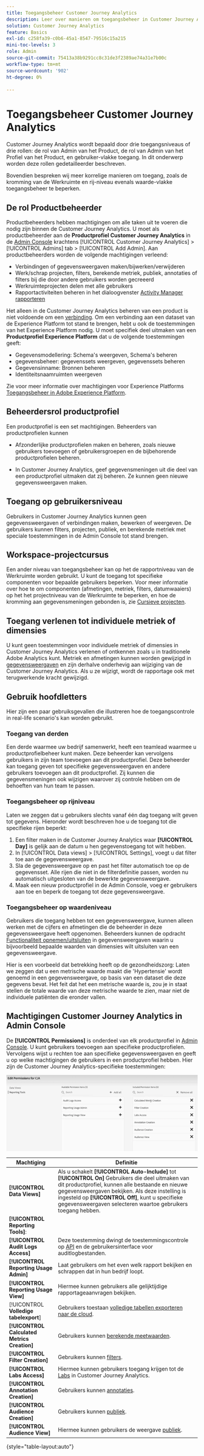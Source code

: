 ```yaml
---
title: Toegangsbeheer Customer Journey Analytics
description: Leer over manieren om toegangsbeheer in Customer Journey Analytics uit te voeren.
solution: Customer Journey Analytics
feature: Basics
exl-id: c258fa39-c0b6-45a1-8547-79516c15a215
mini-toc-levels: 3
role: Admin
source-git-commit: 75413a38b9291cc8c31de3f2389ae74a31e7b00c
workflow-type: tm+mt
source-wordcount: '902'
ht-degree: 0%

---
```


# Toegangsbeheer Customer Journey Analytics

Customer Journey Analytics wordt bepaald door drie toegangsniveaus of drie rollen: de rol van Admin van het Product, de rol van Admin van het Profiel van het Product, en gebruiker-vlakke toegang. In dit onderwerp worden deze rollen gedetailleerder beschreven.

Bovendien bespreken wij meer korrelige manieren om toegang, zoals de kromming van de Werkruimte en rij-niveau evenals waarde-vlakke toegangsbeheer te beperken.

## De rol Productbeheerder

Productbeheerders hebben machtigingen om alle taken uit te voeren die nodig zijn binnen de Customer Journey Analytics. U moet als productbeheerder aan de **Productprofiel Customer Journey Analytics** in de [Admin Console](https://adminconsole.adobe.com/enterprise/) krachtens [!UICONTROL Customer Journey Analytics] > [!UICONTROL Admins] tab > [!UICONTROL Add Admin]. Aan productbeheerders worden de volgende machtigingen verleend:

* Verbindingen of gegevensweergaven maken/bijwerken/verwijderen
* Werk/schrap projecten, filters, berekende metriek, publiek, annotaties of filters bij die door andere gebruikers worden gecreeerd
* Werkruimteprojecten delen met alle gebruikers
* Rapportactiviteiten beheren in het dialoogvenster [Activity Manager rapporteren](/help/reporting-activity-manager/reporting-activity-overview.md)

Het alleen in de Customer Journey Analytics beheren van een product is niet voldoende om een [verbinding](/help/connections/overview.md). Om een verbinding aan een dataset van de Experience Platform tot stand te brengen, hebt u ook de toestemmingen van het Experience Platform nodig. U moet specifiek deel uitmaken van een **Productprofiel Experience Platform** dat u de volgende toestemmingen geeft:

* Gegevensmodellering: Schema&#39;s weergeven, Schema&#39;s beheren
* gegevensbeheer: gegevenssets weergeven, gegevenssets beheren
* Gegevensinname: Bronnen beheren
* Identiteitsnaamruimten weergeven

Zie voor meer informatie over machtigingen voor Experience Platforms [Toegangsbeheer in Adobe Experience Platform](https://experienceleague.adobe.com/docs/experience-platform/access-control/home.html).

## Beheerdersrol productprofiel

Een productprofiel is een set machtigingen. Beheerders van productprofielen kunnen

* Afzonderlijke productprofielen maken en beheren, zoals nieuwe gebruikers toevoegen of gebruikersgroepen en de bijbehorende productprofielen beheren.

* In Customer Journey Analytics, geef gegevensmeningen uit die deel van een productprofiel uitmaken dat zij beheren. Ze kunnen geen nieuwe gegevensweergaven maken.

## Toegang op gebruikersniveau

Gebruikers in Customer Journey Analytics kunnen geen gegevensweergaven of verbindingen maken, bewerken of weergeven. De gebruikers kunnen filters, projecten, publiek, en berekende metriek met speciale toestemmingen in de Admin Console tot stand brengen.

## Workspace-projectcursus

Een ander niveau van toegangsbeheer kan op het de rapportniveau van de Werkruimte worden gebruikt. U kunt de toegang tot specifieke componenten voor bepaalde gebruikers beperken. Voor meer informatie over hoe te om componenten (afmetingen, metriek, filters, datumwaaiers) op het het projectniveau van de Werkruimte te beperken, en hoe de kromming aan gegevensmeningen gebonden is, zie [Cursieve projecten](/help/analysis-workspace/curate-share/curate.md).

## Toegang verlenen tot individuele metriek of dimensies

U kunt geen toestemmingen voor individuele metriek of dimensies in Customer Journey Analytics verlenen of ontkennen zoals u in traditionele Adobe Analytics kunt. Metriek en afmetingen kunnen worden gewijzigd in [gegevensweergaven](/help/data-views/data-views.md) en zijn derhalve onderhevig aan wijziging van de Customer Journey Analytics. Als u ze wijzigt, wordt de rapportage ook met terugwerkende kracht gewijzigd.

## Gebruik hoofdletters

Hier zijn een paar gebruiksgevallen die illustreren hoe de toegangscontrole in real-life scenario&#39;s kan worden gebruikt.

### Toegang van derden

Een derde waarmee uw bedrijf samenwerkt, heeft een teamlead waarmee u productprofielbeheer kunt maken. Deze beheerder kan vervolgens gebruikers in zijn team toevoegen aan dit productprofiel. Deze beheerder kan toegang geven tot specifieke gegevensweergaven en andere gebruikers toevoegen aan dit productprofiel. Zij kunnen die gegevensmeningen ook wijzigen waarover zij controle hebben om de behoeften van hun team te passen.

### Toegangsbeheer op rijniveau

Laten we zeggen dat u gebruikers slechts vanaf één dag toegang wilt geven tot gegevens. Hieronder wordt beschreven hoe u de toegang tot die specifieke rijen beperkt:

1. Een filter maken in de Customer Journey Analytics waar **[!UICONTROL Day]** is gelijk aan de datum u hen gegevenstoegang tot wilt hebben.
1. In [!UICONTROL Data views] > [!UICONTROL Settings], voegt u dat filter toe aan de gegevensweergave.
1. Sla de gegevensweergave op en past het filter automatisch toe op de gegevensset. Alle rijen die niet in de filterdefinitie passen, worden nu automatisch uitgesloten van de bewerkte gegevensweergave.
1. Maak een nieuw productprofiel in de Admin Console, voeg er gebruikers aan toe en beperk de toegang tot deze gegevensweergave.

### Toegangsbeheer op waardeniveau

Gebruikers die toegang hebben tot een gegevensweergave, kunnen alleen werken met de cijfers en afmetingen die de beheerder in deze gegevensweergave heeft opgenomen. Beheerders kunnen de opdracht [Functionaliteit opnemen/uitsluiten](/help/data-views/component-settings/include-exclude-values.md) in gegevensweergaven waarin u bijvoorbeeld bepaalde waarden van dimensies wilt uitsluiten van een gegevensweergave.

Hier is een voorbeeld dat betrekking heeft op de gezondheidszorg: Laten we zeggen dat u een metrische waarde maakt die &#39;Hypertensie&#39; wordt genoemd in een gegevensweergave, op basis van een dataset die deze gegevens bevat. Het feit dat het een metrische waarde is, zou je in staat stellen de totale waarde van deze metrische waarde te zien, maar niet de individuele patiënten die eronder vallen.

## Machtigingen Customer Journey Analytics in Admin Console

De **[!UICONTROL Permissions]** is onderdeel van elk productprofiel in [Admin Console](https://adminconsole.adobe.com/enterprise/). U kunt gebruikers toevoegen aan specifieke productprofielen. Vervolgens wijst u rechten toe aan specifieke gegevensweergaven en geeft u op welke machtigingen de gebruikers in een productprofiel hebben. Hier zijn de Customer Journey Analytics-specifieke toestemmingen:

![beheerdersrechten](assets/permissions.png)

| Machtiging | Definitie |
| --- | --- |
| **[!UICONTROL Data Views]** | Als u schakelt **[!UICONTROL Auto-Include]** tot **[!UICONTROL On]** Gebruikers die deel uitmaken van dit productprofiel, kunnen alle bestaande en nieuwe gegevensweergaven bekijken. Als deze instelling is ingesteld op **[!UICONTROL Off]**, kunt u specifieke gegevensweergaven selecteren waartoe gebruikers toegang hebben. |
| **[!UICONTROL Reporting Tools]**: |   |
| **[!UICONTROL Audit Logs Access]** | Deze toestemming dwingt de toestemmingscontrole op [API](https://adobe.io/cja-apis/docs/endpoints/auditlogs/) en de gebruikersinterface voor auditlogbestanden. |
| **[!UICONTROL Reporting Usage Admin]** | Laat gebruikers om het even welk rapport bekijken en schrappen dat in hun bedrijf loopt. |
| **[!UICONTROL Reporting Usage View]** | Hiermee kunnen gebruikers alle gelijktijdige rapportageaanvragen bekijken. |
| [!UICONTROL **Volledige tabelexport**] | Gebruikers toestaan [volledige tabellen exporteren naar de cloud](/help/analysis-workspace/export/export-cloud.md). |
| **[!UICONTROL Calculated Metrics Creation]** | Gebruikers kunnen [berekende meetwaarden](/help/components/calc-metrics/calc-metr-overview.md). |
| **[!UICONTROL Filter Creation]** | Gebruikers kunnen [filters](/help/components/filters/filters-overview.md). |
| **[!UICONTROL Labs Access]** | Hiermee kunnen gebruikers toegang krijgen tot de [Labs](/help/labs/labs.md) in Customer Journey Analytics. |
| **[!UICONTROL Annotation Creation]** | Gebruikers kunnen [annotaties](/help/components/annotations/overview.md). |
| **[!UICONTROL Audience Creation]** | Gebruikers kunnen [publiek](/help/components/audiences/audiences-overview.md). |
| **[!UICONTROL Audience View]** | Hiermee kunnen gebruikers de weergave [publiek](/help/components/audiences/audiences-overview.md). |

{style="table-layout:auto"}

